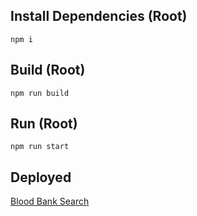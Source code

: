 ## Install Dependencies (Root)
```
npm i
```
## Build (Root)
```
npm run build
```
## Run (Root)
```
npm run start
```
## Deployed

[Blood Bank Search](https://bbnk.onrender.com "Blood Banks")
